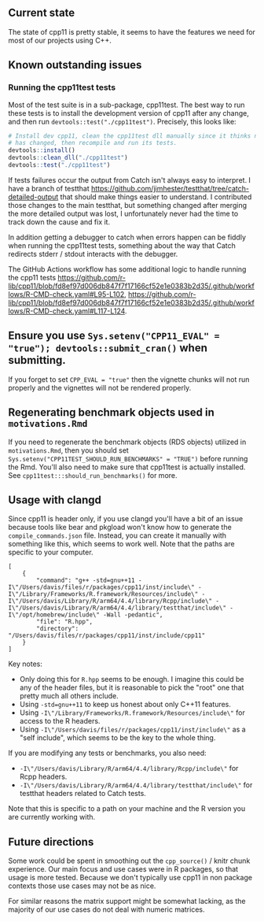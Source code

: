 ## Current state

The state of cpp11 is pretty stable, it seems to have the features we need for most of our projects using C++.

## Known outstanding issues

### Running the cpp11test tests

Most of the test suite is in a sub-package, cpp11test.
The best way to run these tests is to install the development version of cpp11 after any change, and then run `devtools::test("./cpp11test")`.
Precisely, this looks like:

```r
# Install dev cpp11, clean the cpp11test dll manually since it thinks nothing
# has changed, then recompile and run its tests.
devtools::install()
devtools::clean_dll("./cpp11test")
devtools::test("./cpp11test")
```

If tests failures occur the output from Catch isn't always easy to interpret.
I have a branch of testthat https://github.com/jimhester/testthat/tree/catch-detailed-output that should make things easier to understand.
I contributed those changes to the main testthat, but something changed after merging the more detailed output was lost, I unfortunately never had the time to track down the cause and fix it.

In addition getting a debugger to catch when errors happen can be fiddly when running the cpp11test tests, something about the way that Catch redirects stderr / stdout interacts with the debugger.

The GitHub Actions workflow has some additional logic to handle running the cpp11 tests https://github.com/r-lib/cpp11/blob/fd8ef97d006db847f7f17166cf52e1e0383b2d35/.github/workflows/R-CMD-check.yaml#L95-L102, https://github.com/r-lib/cpp11/blob/fd8ef97d006db847f7f17166cf52e1e0383b2d35/.github/workflows/R-CMD-check.yaml#L117-L124.

## Ensure you use `Sys.setenv("CPP11_EVAL" = "true"); devtools::submit_cran()` when submitting.

If you forget to set `CPP_EVAL = "true"` then the vignette chunks will not run properly and the vignettes will not be rendered properly.

## Regenerating benchmark objects used in `motivations.Rmd`

If you need to regenerate the benchmark objects (RDS objects) utilized in `motivations.Rmd`, then you should set `Sys.setenv("CPP11TEST_SHOULD_RUN_BENCHMARKS" = "TRUE")` before running the Rmd. You'll also need to make sure that cpp11test is actually installed. See `cpp11test:::should_run_benchmarks()` for more.

## Usage with clangd

Since cpp11 is header only, if you use clangd you'll have a bit of an issue because tools like bear and pkgload won't know how to generate the `compile_commands.json` file. Instead, you can create it manually with something like this, which seems to work well. Note that the paths are specific to your computer.

```
[
    {
        "command": "g++ -std=gnu++11 -I\"/Users/davis/files/r/packages/cpp11/inst/include\" -I\"/Library/Frameworks/R.framework/Resources/include\" -I\"/Users/davis/Library/R/arm64/4.4/library/Rcpp/include\" -I\"/Users/davis/Library/R/arm64/4.4/library/testthat/include\" -I\"/opt/homebrew/include\" -Wall -pedantic",
        "file": "R.hpp",
        "directory": "/Users/davis/files/r/packages/cpp11/inst/include/cpp11"
    }
]
```

Key notes:

- Only doing this for `R.hpp` seems to be enough. I imagine this could be any of the header files, but it is reasonable to pick the "root" one that pretty much all others include.
- Using `-std=gnu++11` to keep us honest about only C++11 features.
- Using `-I\"/Library/Frameworks/R.framework/Resources/include\"` for access to the R headers.
- Using `-I\"/Users/davis/files/r/packages/cpp11/inst/include\"` as a "self include", which seems to be the key to the whole thing.

If you are modifying any tests or benchmarks, you also need:

- `-I\"/Users/davis/Library/R/arm64/4.4/library/Rcpp/include\"` for Rcpp headers.
- `-I\"/Users/davis/Library/R/arm64/4.4/library/testthat/include\"` for testthat headers related to Catch tests.

Note that this is specific to a path on your machine and the R version you are currently working with.

## Future directions

Some work could be spent in smoothing out the `cpp_source()` / knitr chunk experience.
Our main focus and use cases were in R packages, so that usage is more tested.
Because we don't typically use cpp11 in non package contexts those use cases may not be as nice.

For similar reasons the matrix support might be somewhat lacking, as the majority of our use cases do not deal with numeric matrices.
